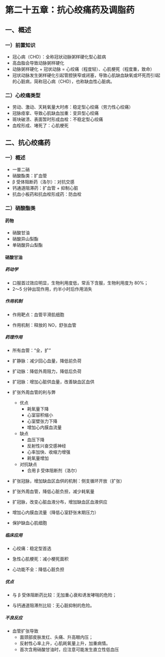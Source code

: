 # 第二十五章：抗心绞痛药及调脂药

## 一、概述

### 一）前置知识

- 冠心病（CHD）：全称冠状动脉粥样硬化型心脏病
- 高血脂会导致动脉粥样硬化
- 动脉粥样硬化 + 冠状动脉 = 心绞痛（程度轻）、心肌梗死（程度重，致命）
- 冠状动脉发生粥样硬化引起管腔狭窄或闭塞，导致心肌缺血缺氧或坏死而引I起的心脏病，简称冠心病（CHD），也称缺血性心脏病。

### 二）心绞痛类型

- 劳动、激动、天耗氧量大时疼：稳定型心绞痛（劳力性心绞痛）
- 冠脉痉挛、导致心肌缺血加重：变异型心绞痛
- 斑块破溃、表面暂时形成血栓：不稳定型心绞痛
- 血栓形成、堵死了：心肌梗死

## 二、抗心绞痛药

### 一）概述

- 一普二硝
- 硝酸酯类：扩血管
- β 受体阻断药（洛尔）：对抗交感
- 钙通道阻滞药：扩血管 + 抑制心脏
- 抗血小板药和抗血栓形成药：防血栓

### 二）硝酸酯类

#### 药物

- 硝酸甘油
- 硝酸异山梨酯
- 单硝酸异山梨酯

#### 硝酸甘油

##### 药动学

- 口服首过效应明显，生物利用度低，常舌下含服，生物利用度为 80%；
- 2～5 分钟出现作用，约半小时后作用消失

##### 作用机制

- 作用靶点：血管平滑肌细胞

- 作用机制：释放的 NO，舒张血管


##### 药理作用

- 所有血管：“全，扩”

- 扩静脉：减少回心血量，降低前负荷

- 扩动脉：降低外周阻力，降低后负荷

- 扩冠脉：增加心脏供血量，改善缺血区血供

- 扩张外周血管的利与弊
  - 优点
    - 耗氧量下降
    - 心室容积缩小
    - 心室壁张力下降
    - 增加心内膜血流量
  - 缺点
    - 血压下降
    - 反射性兴奋交感神经
    - 心率加快、收缩力增强
    - 耗氧量增加
  - 对抗缺点
    - 合用 β 受体阻断剂（洛尔）
- 扩张冠脉，增加缺血区血供的机制：侧支循环开放（扩张）

- 扩张外周血管，降低心脏负担，减少耗氧量

- 扩冠脉，改变心脏血液分布，增加缺血区血液供应

- 增加心内膜血流量（降低心室舒张末期压力）

- 保护缺血心肌细胞


##### 临床应用

- 心绞痛：稳定型首选

- 急性心肌梗死：减小梗死面积

- 心功能不全：降低心脏负担

##### 优点

- 与 β 受体阻断药比较：无加重心衰和诱发哮喘的危险；

- 与钙通道阻滞剂比较：无心脏抑制的危险。


##### 不良反应

- 血管扩张导致
  - 面颈部皮肤发红、头痛、升高眼内压；
  - 反射性心率上升，心肌耗氧量上升，加重病情。
  - 首次含用硝酸甘油时，应注意可能发生直立性低血压